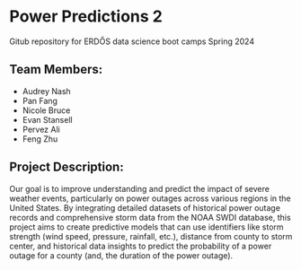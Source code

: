 # Power Predictions 2
Gitub repository for ERDŐS data science boot camps Spring 2024

## Team Members: 
  - Audrey Nash
  - Pan Fang
  - Nicole Bruce
  - Evan Stansell
  - Pervez Ali
  - Feng Zhu
## Project Description:
Our goal is to improve understanding and predict the impact of severe weather events, particularly on power outages across various regions in the United States. By integrating detailed datasets of historical power outage records and comprehensive storm data from the NOAA SWDI database, this project aims to create predictive models that can use identifiers like storm strength (wind speed, pressure, rainfall, etc.), distance from county to storm center, and historical data insights to predict the probability of a power outage for a county (and, the duration of the power outage).

